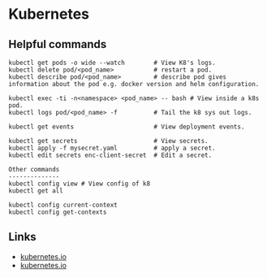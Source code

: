 # Kubernetes

## Helpful commands 
```
kubectl get pods -o wide --watch        # View K8's logs.  
kubectl delete pod/<pod_name>           # restart a pod.
kubectl describe pod/<pod_name>         # describe pod gives information about the pod e.g. docker version and helm configuration.

kubectl exec -ti -n<namespace> <pod_name> -- bash # View inside a k8s pod. 
kubectl logs pod/<pod_name> -f          # Tail the k8 sys out logs. 

kubectl get events                      # View deployment events.

kubectl get secrets                     # View secrets. 
kubectl apply -f mysecret.yaml          # apply a secret. 
kubectl edit secrets enc-client-secret  # Edit a secret. 

Other commands
--------------
kubectl config view # View config of k8
kubectl get all 

kubectl config current-context
kubectl config get-contexts

```
## Links
 - [kubernetes.io](https://kubernetes.io)
 - [kubernetes.io](https://kubernetes.io/docs/home/)
